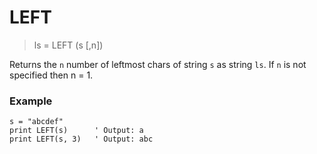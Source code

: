 # LEFT

> ls = LEFT (s [,n])

Returns the `n` number of leftmost chars of string `s` as string `ls`. If `n` is not specified then n = 1.

### Example

```
s = "abcdef"
print LEFT(s)      ' Output: a
print LEFT(s, 3)   ' Output: abc
```


